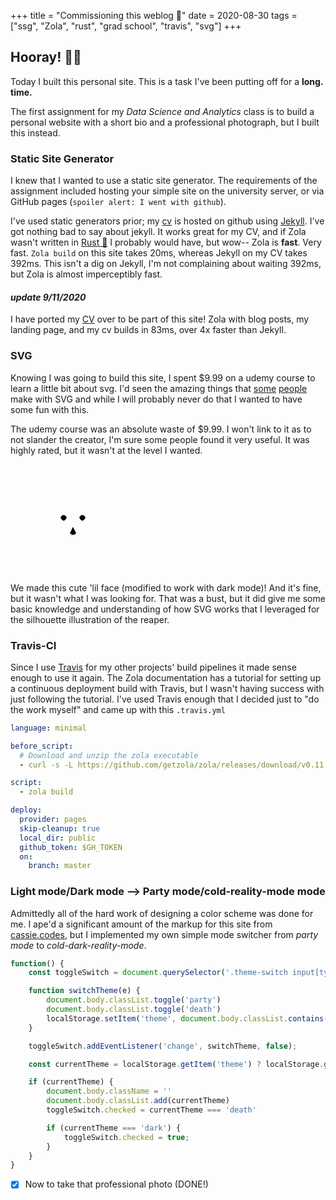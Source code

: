 +++
title = "Commissioning this weblog 🍾"
date = 2020-08-30
tags = ["ssg", "Zola", "rust", "grad school", "travis", "svg"]
+++

## Hooray! 🙌🏻

Today I built this personal site. This is a task I've been putting off for a **long. time.**

The first assignment for my _Data Science and Analytics_ class is to build a personal website with a short bio and a professional photograph, but I built this instead.

### Static Site Generator

I knew that I wanted to use a static site generator. The requirements of the assignment included hosting your simple site on the university server, or via GitHub pages (`spoiler alert: I went with github`).

I've used static generators prior; my [cv](https://launi.me/cv) is hosted on github using [Jekyll](https://jekyllrb.com). I've got nothing bad to say about jekyll. It works great for my CV, and if Zola wasn't written in [Rust 🦀](https://www.rust-lang.org) I probably would have, but wow-- Zola is **fast**. Very fast. `Zola build` on this site takes 20ms, whereas Jekyll on my CV takes 392ms. This isn't a dig on Jekyll, I'm not complaining about waiting 392ms, but Zola is almost imperceptibly fast.

#### *update 9/11/2020*
I have ported my [CV](/cv) over to be part of this site! Zola with blog posts, my landing page, and my cv builds in 83ms, over 4x faster than Jekyll.


### SVG
Knowing I was going to build this site, I spent $9.99 on a udemy course to learn a little bit about svg. I'd seen the amazing things that [some](Cassie.codes) [people](https://joshwcomeau.com) make with SVG and while I will probably never do that I wanted to have some fun with this. 

The udemy course was an absolute waste of $9.99. I won't link to it as to not slander the creator, I'm sure some people found it very useful. It was highly rated, but it wasn't at the level I wanted.

<svg height="175" style="stroke: var(--color-dark); fill:none; stroke-width:2;">
            <circle
                cx="100"
                cy="100"
                r="50"
            />
            <ellipse
                rx="7"
                ry="12"
                cx="85"
                cy="80"
            />
            <ellipse
                rx="7"
                ry="12"
                cx="115"
                cy="80"
            />
            <path
                d="M80,85 A10,30 0 0,1 90,85 A10,38 0 0,1 80,85"
                style="fill:black;"
            />
            <path
                d="M110,85 A10,30 0 0,1 120,85 A10,38 0 0,1 110,85"
                style="fill:black;"
            />
            <path 
                d="M100,100 L95,110 A7,10 0 0,0 105,110 L100,100"
                style="fill:black;"
            />
            <path
                d="M085,122 A20,20 0 0,0 115,122"
            />
            <path
                d="M92,127 A10,10 0 0,1 107,128"
                style="fill:var(--color-rose);"
            />
            <path
                d="M55,75 A20,40 0 0,1 95,50 M105,50 A20,40 0 0,1 145,75"
            />
        </svg>

We made this cute 'lil face (modified to work with dark mode)! And it's fine, but it wasn't what I was looking for. That was a bust, but it did give me some basic knowledge and understanding of how SVG works that I leveraged for the silhouette illustration of the reaper.

### Travis-CI

Since I use [Travis](https://www.travis-ci.com) for my other projects' build pipelines it made sense enough to use it again. The Zola documentation has a tutorial for setting up a continuous deployment build with Travis, but I wasn't having success with just following the tutorial. I've used Travis enough that I decided just to "do the work myself" and came up with this `.travis.yml`

```yaml
language: minimal

before_script:
  # Download and unzip the zola executable
  - curl -s -L https://github.com/getzola/zola/releases/download/v0.11.0/zola-v0.11.0-x86_64-unknown-linux-gnu.tar.gz | sudo tar xvzf - -C /usr/local/bin

script:
  - zola build

deploy:
  provider: pages
  skip-cleanup: true
  local_dir: public
  github_token: $GH_TOKEN
  on:
    branch: master
```



### Light mode/Dark mode --> Party mode/cold-reality-mode mode

Admittedly all of the hard work of designing a color scheme was done for me. I ape'd a significant amount of the markup for this site from [cassie.codes](https://cassie.codes), but I implemented my own simple mode switcher from *party mode* to *cold-dark-reality-mode*.

```javascript
function() {
    const toggleSwitch = document.querySelector('.theme-switch input[type="checkbox"]');

    function switchTheme(e) {
        document.body.classList.toggle('party')
        document.body.classList.toggle('death')
        localStorage.setItem('theme', document.body.classList.contains('party') ? 'party' : 'death'); //add this
    }

    toggleSwitch.addEventListener('change', switchTheme, false);

    const currentTheme = localStorage.getItem('theme') ? localStorage.getItem('theme') : null;

    if (currentTheme) {
        document.body.className = ''
        document.body.classList.add(currentTheme)
        toggleSwitch.checked = currentTheme === 'death'

        if (currentTheme === 'dark') {
            toggleSwitch.checked = true;
        }
    }
}
```



- [x] Now to take that professional photo (DONE!)
